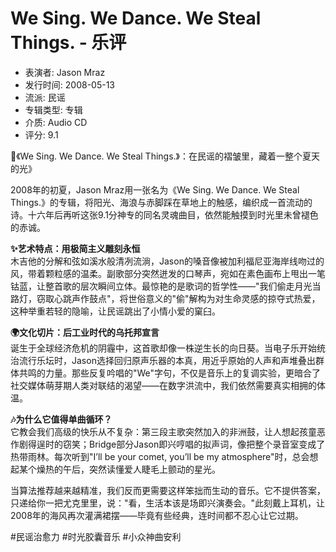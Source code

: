 # We Sing. We Dance. We Steal Things. - 乐评

- 表演者: Jason Mraz
- 发行时间: 2008-05-13
- 流派: 民谣
- 专辑类型: 专辑
- 介质: Audio CD
- 评分: 9.1

🎵《We Sing. We Dance. We Steal Things.》：在民谣的褶皱里，藏着一整个夏天的光》

2008年的初夏，Jason Mraz用一张名为《We Sing. We Dance. We Steal Things.》的专辑，将阳光、海浪与赤脚踩在草地上的触感，编织成一首流动的诗。十六年后再听这张9.1分神专的同名灵魂曲目，依然能触摸到时光里未曾褪色的赤诚。

**✨艺术特点：用极简主义雕刻永恒**  
木吉他的分解和弦如溪水般清冽流淌，Jason的嗓音像被加利福尼亚海岸线吻过的风，带着颗粒感的温柔。副歌部分突然迸发的口琴声，宛如在素色画布上甩出一笔钴蓝，让整首歌的层次瞬间立体。最惊艳的是歌词的哲学性——"我们偷走月光当路灯，窃取心跳声作鼓点"，将世俗意义的"偷"解构为对生命灵感的掠夺式热爱，这种举重若轻的隐喻，让民谣跳出了小情小爱的窠臼。

**🌍文化切片：后工业时代的乌托邦宣言**  
诞生于全球经济危机的阴霾中，这首歌却像一株逆生长的向日葵。当电子乐开始统治流行乐坛时，Jason选择回归原声乐器的本真，用近乎原始的人声和声堆叠出群体共鸣的力量。那些反复吟唱的"We"字句，不仅是音乐上的复调实验，更暗合了社交媒体萌芽期人类对联结的渴望——在数字洪流中，我们依然需要真实相拥的体温。

**🎶为什么它值得单曲循环？**  
它教会我们高级的快乐从不复杂：第三段主歌突然加入的非洲鼓，让人想起孩童恶作剧得逞时的窃笑；Bridge部分Jason即兴哼唱的拟声词，像把整个录音室变成了热带雨林。每次听到"I’ll be your comet, you’ll be my atmosphere"时，总会想起某个燥热的午后，突然读懂爱人睫毛上颤动的星光。

当算法推荐越来越精准，我们反而更需要这样笨拙而生动的音乐。它不提供答案，只递给你一把尤克里里，说："看，生活本该是场即兴演奏会。"此刻戴上耳机，让2008年的海风再次灌满裙摆——毕竟有些经典，连时间都不忍心让它过期。

#民谣治愈力 #时光胶囊音乐 #小众神曲安利
